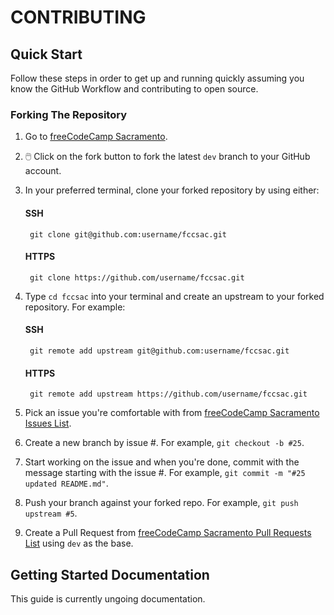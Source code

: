 # CONTRIBUTING

## Quick Start

Follow these steps in order to get up and running quickly assuming you know the GitHub Workflow and contributing to open source.

### Forking The Repository

1. Go to [freeCodeCamp Sacramento](https://github.com/FreeCodeCamp-Sacramento/fccsac).
2. 🖱️ Click on the fork button to fork the latest `dev` branch to your GitHub account.
3. In your preferred terminal, clone your forked repository by using either:

    #### SSH
        git clone git@github.com:username/fccsac.git
    #### HTTPS
        git clone https://github.com/username/fccsac.git

4. Type `cd fccsac` into your terminal and create an upstream to your forked repository. For example:

    #### SSH
        git remote add upstream git@github.com:username/fccsac.git
    #### HTTPS
        git remote add upstream https://github.com/username/fccsac.git

5.  Pick an issue you're comfortable with from [freeCodeCamp Sacramento Issues List](https://github.com/FreeCodeCamp-Sacramento/fccsac/issues).

6. Create a new branch by issue #. For example, `git checkout -b #25`.

7. Start working on the issue and when you're done, commit with the message starting with the issue #. For example, `git commit -m "#25 updated README.md"`.

8. Push your branch against your forked repo. For example, `git push upstream #5`.

9. Create a Pull Request from [freeCodeCamp Sacramento Pull Requests List](https://github.com/FreeCodeCamp-Sacramento/fccsac/pulls) using `dev` as the base.

## Getting Started Documentation

This guide is currently ungoing documentation.

